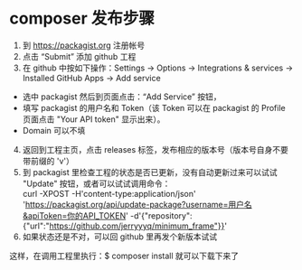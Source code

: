# composer 发布步骤
1. 到 https://packagist.org 注册帐号
2. 点击 “Submit” 添加 github 工程
3. 在 github 中按如下操作：Settings -> Options -> Integrations & services -> Installed GitHub Apps -> Add service
* 选中 packagist 然后到页面点击：“Add Service” 按钮，
* 填写 packagist 的用户名和 Token（该 Token 可以在 packagist 的 Profile 页面点击 "Your API token" 显示出来）。
* Domain 可以不填

4. 返回到工程主页，点击 releases 标签，发布相应的版本号（版本号自身不要带前缀的 'v'）
5. 到 packagist 里检查工程的状态是否已更新，没有自动更新过来可以试试 "Update" 按钮，或者可以试试调用命令：  
curl -XPOST -H'content-type:application/json' 'https://packagist.org/api/update-package?username=用户名&apiToken=你的API_TOKEN' -d'{"repository":{"url":"https://github.com/jerryyyq/minimum_frame"}}'
6. 如果状态还是不对，可以回 github 里再发个新版本试试

这样，在调用工程里执行：$ composer install 就可以下载下来了

